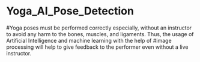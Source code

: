 # Yoga_AI_Pose_Detection
#Yoga poses must be performed correctly especially, without an instructor to avoid any harm to the bones, muscles, and ligaments. Thus, the usage of Artificial Intelligence and machine learning with the help of #image processing will help to give feedback to the performer even without a live instructor.

